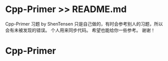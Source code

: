 # Cpp-Primer >> README.md
Cpp-Primer 习题
by ShenTensen
只是自己做的，有时会参考别人的习题，所以会有未被发现的错误。
个人用来同步代码。
希望也能给你一些参考。
谢谢！
# Cpp-Primer
